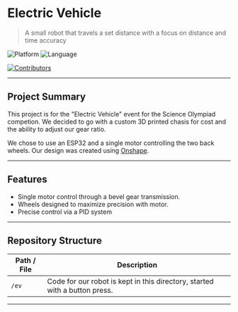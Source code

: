 # Electric Vehicle

> A small robot that travels a set distance with a focus on distance and time accuracy 

![Platform](https://img.shields.io/badge/platform-Arduino-orange) ![Language](https://img.shields.io/badge/language-C%2B%2B-lightgrey) 

[![Contributors](https://contrib.rocks/image?repo=RibaDiba/electric-vehicle)](https://github.com/RibaDiba/electric-vehicle/graphs/contributors)

---

## Project Summary

This project is for the "Electric Vehicle" event for the Science Olympiad competion. We decided to go with a custom 3D printed chasis for cost and the ability to adjust our gear ratio. 

We chose to use an ESP32 and a single motor controlling the two back wheels. Our design was created using [Onshape](https://cad.onshape.com/documents/bae78f8b06deb5bece435ea6/w/24b3d8710298e2b6ed3333c5/e/88e4c360c739f0c1e59d8dbb?renderMode=0&uiState=68affed82a809a6f55a7a614). 

---

## Features

- Single motor control through a bevel gear transmission.
- Wheels designed to maximize precision with motor.
- Precise control via a PID system 

---

## Repository Structure

| Path / File | Description |
|-------------|-------------|
| `/ev` | Code for our robot is kept in this directory, started with a button press. |
---
